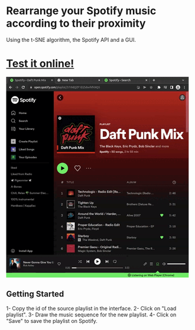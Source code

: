 # Rearrange your Spotify music according to their proximity
Using the t-SNE algorithm, the Spotify API and a GUI.

# [Test it online!](https://wd400.github.io/Spotify_t-sne_playlist/)


![](demo.gif)

## Getting Started


1- Copy the id of the source playlist in the interface.
2- Click on "Load playlist".
3- Draw the music sequence for the new playlist.
4- Click on "Save" to save the playlist on Spotify.

